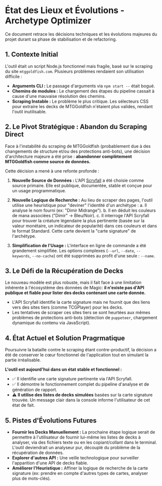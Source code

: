 # État des Lieux et Évolutions - Archetype Optimizer

Ce document retrace les décisions techniques et les évolutions majeures du projet durant sa phase de stabilisation et de refactoring.

## 1. Contexte Initial

L'outil était un script Node.js fonctionnel mais fragile, basé sur le scraping du site `mtggoldfish.com`. Plusieurs problèmes rendaient son utilisation difficile :
-   **Arguments CLI :** Le passage d'arguments via `npm start --` était bogué.
-   **Chemins de modules :** Le chargement des étapes du pipeline cassait à cause d'une mauvaise résolution des chemins.
-   **Scraping Instable :** Le problème le plus critique. Les sélecteurs CSS pour extraire les decks de MTGGoldfish n'étaient plus valides, rendant l'outil inutilisable.

## 2. Le Pivot Stratégique : Abandon du Scraping Direct

Face à l'instabilité du scraping de MTGGoldfish (probablement due à des changements de structure et/ou des protections anti-bots), une décision d'architecture majeure a été prise : **abandonner complètement MTGGoldfish comme source de données.**

Cette décision a mené à une refonte profonde :

1.  **Nouvelle Source de Données :** L'API [Scryfall](https://scryfall.com/docs/api) a été choisie comme source primaire. Elle est publique, documentée, stable et conçue pour un usage programmatique.

2.  **Nouvelle Logique de Recherche :** Au lieu de scraper des pages, l'outil utilise une heuristique pour "deviner" l'identité d'un archétype :
    a.  Il analyse le nom fourni (ex: "Dimir Midrange").
    b.  Il en déduit les couleurs de mana associées ("Dimir" -> Bleu/Noir).
    c.  Il interroge l'API Scryfall pour trouver la créature légendaire la plus pertinente (basée sur la valeur monétaire, un indicateur de popularité) dans ces couleurs et dans le format Standard. Cette carte devient la "carte signature" de l'archétype.

3.  **Simplification de l'Usage :** L'interface en ligne de commande a été grandement simplifiée. Les options complexes (`--url`, `--date`, `--keywords`, `--no-cache`) ont été supprimées au profit d'une seule : `--name`.

## 3. Le Défi de la Récupération de Decks

Le nouveau modèle est plus robuste, mais il fait face à une limitation inhérente à l'écosystème des données de Magic: **il n'existe pas d'API publique et fiable pour lister des decks contenant une carte donnée.**

-   L'API Scryfall identifie la carte signature mais ne fournit que des liens vers des sites tiers (comme TCGPlayer) pour les decks.
-   Les tentatives de scraper ces sites tiers se sont heurtées aux mêmes problèmes de protections anti-bots (détection de `puppeteer`, chargement dynamique du contenu via JavaScript).

## 4. État Actuel et Solution Pragrmatique

Poursuivre la bataille contre le scraping étant contre-productif, la décision a été de conserver le cœur fonctionnel de l'application tout en simulant la partie irréalisable.

**L'outil est aujourd'hui dans un état stable et fonctionnel :**
-   ✅ Il identifie une carte signature pertinente via l'API Scryfall.
-   ✅ Il démontre le fonctionnement complet du pipeline d'analyse et de génération de rapport.
-   ⚠️ **Il utilise des listes de decks simulées** basées sur la carte signature trouvée. Un message clair dans la console informe l'utilisateur de cet état de fait.

## 5. Pistes d'Évolutions Futures

-   **Fournir les Decks Manuellement :** La prochaine étape logique serait de permettre à l'utilisateur de fournir lui-même les listes de decks à analyser, via des fichiers texte ou en les copiant/collant dans le terminal. L'outil deviendrait un analyseur pur, découplé du problème de la récupération de données.
-   **Explorer d'autres API :** Une veille technologique pour surveiller l'apparition d'une API de decks fiable.
-   **Améliorer l'Heuristique :** Affiner la logique de recherche de la carte signature (ex: prendre en compte d'autres types de cartes, analyser plus de mots-clés). 